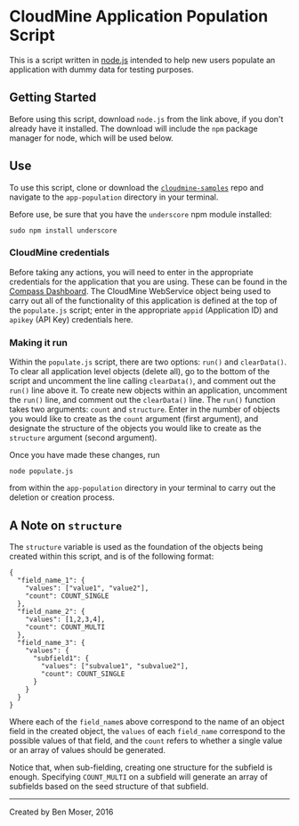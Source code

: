 # CloudMine Application Population Script

This is a script written in [node.js]('https://nodejs.org/en/') intended to help new users populate an application with dummy data for testing purposes.

## Getting Started

Before using this script, download `node.js` from the link above, if you don't already have it installed. The download will include the `npm` package manager for node, which will be used below.

## Use

To use this script, clone or download the [`cloudmine-samples`]('https://github.com/pbenmoser4/cloudmine-samples') repo and navigate to the `app-population` directory in your terminal.

Before use, be sure that you have the `underscore` npm module installed:

```
sudo npm install underscore
```

### CloudMine credentials

Before taking any actions, you will need to enter in the appropriate credentials for the application that you are using. These can be found in the [Compass Dashboard]('https://compass.cloudmine.io/dashboard/#/'). The CloudMine WebService object being used to carry out all of the functionality of this application is defined at the top of the `populate.js` script; enter in the appropriate `appid` (Application ID) and `apikey` (API Key) credentials here.

### Making it run

Within the `populate.js` script, there are two options: `run()` and `clearData()`. To clear all application level objects (delete all), go to the bottom of the script and uncomment the line calling `clearData()`, and comment out the `run()` line above it. To create new objects within an application, uncomment the `run()` line, and comment out the `clearData()` line. The `run()` function takes two arguments: `count` and `structure`. Enter in the number of objects you would like to create as the `count` argument (first argument), and designate the structure of the objects you would like to create as the `structure` argument (second argument).

Once you have made these changes, run

```
node populate.js
```

from within the `app-population` directory in your terminal to carry out the deletion or creation process.

## A Note on `structure`

The `structure` variable is used as the foundation of the objects being created within this script, and is of the following format:

```
{
  "field_name_1": {
    "values": ["value1", "value2"],
    "count": COUNT_SINGLE
  },
  "field_name_2": {
    "values": [1,2,3,4],
    "count": COUNT_MULTI
  },
  "field_name_3": {
    "values": {
      "subfield1": {
        "values": ["subvalue1", "subvalue2"],
        "count": COUNT_SINGLE
      }
    }
  }
}
```

Where each of the `field_name`s above correspond to the name of an object field in the created object, the `values` of each `field_name` correspond to the possible values of that field, and the `count` refers to whether a single value or an array of values should be generated.

Notice that, when sub-fielding, creating one structure for the subfield is enough. Specifying `COUNT_MULTI` on a subfield will generate an array of subfields based on the seed structure of that subfield.

---------

Created by Ben Moser, 2016
